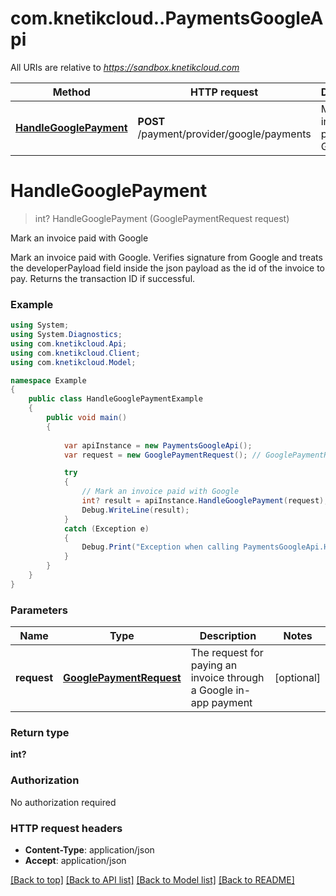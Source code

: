 # com.knetikcloud..PaymentsGoogleApi

All URIs are relative to *https://sandbox.knetikcloud.com*

Method | HTTP request | Description
------------- | ------------- | -------------
[**HandleGooglePayment**](PaymentsGoogleApi.md#handlegooglepayment) | **POST** /payment/provider/google/payments | Mark an invoice paid with Google


<a name="handlegooglepayment"></a>
# **HandleGooglePayment**
> int? HandleGooglePayment (GooglePaymentRequest request)

Mark an invoice paid with Google

Mark an invoice paid with Google. Verifies signature from Google and treats the developerPayload field inside the json payload as the id of the invoice to pay. Returns the transaction ID if successful.

### Example
```csharp
using System;
using System.Diagnostics;
using com.knetikcloud.Api;
using com.knetikcloud.Client;
using com.knetikcloud.Model;

namespace Example
{
    public class HandleGooglePaymentExample
    {
        public void main()
        {
            
            var apiInstance = new PaymentsGoogleApi();
            var request = new GooglePaymentRequest(); // GooglePaymentRequest | The request for paying an invoice through a Google in-app payment (optional) 

            try
            {
                // Mark an invoice paid with Google
                int? result = apiInstance.HandleGooglePayment(request);
                Debug.WriteLine(result);
            }
            catch (Exception e)
            {
                Debug.Print("Exception when calling PaymentsGoogleApi.HandleGooglePayment: " + e.Message );
            }
        }
    }
}
```

### Parameters

Name | Type | Description  | Notes
------------- | ------------- | ------------- | -------------
 **request** | [**GooglePaymentRequest**](GooglePaymentRequest.md)| The request for paying an invoice through a Google in-app payment | [optional] 

### Return type

**int?**

### Authorization

No authorization required

### HTTP request headers

 - **Content-Type**: application/json
 - **Accept**: application/json

[[Back to top]](#) [[Back to API list]](../README.md#documentation-for-api-endpoints) [[Back to Model list]](../README.md#documentation-for-models) [[Back to README]](../README.md)

